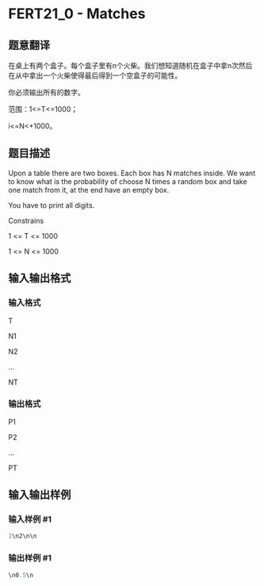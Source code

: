 # FERT21_0 - Matches

## 题意翻译

在桌上有两个盒子。每个盒子里有n个火柴。我们想知道随机在盒子中拿n次然后在从中拿出一个火柴使得最后得到一个空盒子的可能性。

你必须输出所有的数字。

范围：1<=T<=1000；

i<=N<+1000。

## 题目描述

Upon a table there are two boxes. Each box has N matches inside. We want to know what is the probability of choose N times a random box and take one match from it, at the end have an empty box.

You have to print all digits.

Constrains

1 <= T <= 1000

1 <= N <= 1000

## 输入输出格式

### 输入格式

T

N1

N2

...

NT

### 输出格式

P1

P2

...

PT

## 输入输出样例

### 输入样例 #1

```cpp
1\n2\n\n
```


### 输出样例 #1

```cpp
\n0.5\n
```


